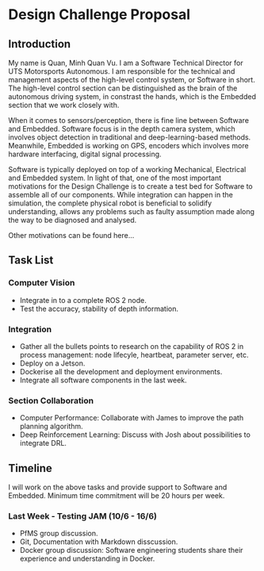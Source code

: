 
# Design Challenge Proposal 

## Introduction
My name is Quan, Minh Quan Vu. I am a Software Technical Director for UTS Motorsports Autonomous. I am responsible for the technical 
and management aspects of the high-level control system, or Software in short. The high-level control section can be distinguished as the brain of the autonomous driving system, in constrast the hands, which is the Embedded section that we work closely with.

When it comes to sensors/perception, there is fine line between Software and Embedded. Software focus is in the depth camera system, which involves object detection in traditional and deep-learning-based methods. Meanwhile, Embedded is working on GPS, encoders which involves more hardware interfacing, digital signal processing. 

Software is typically deployed on top of a working Mechanical, Electrical and Embedded system. In light of that, one of the most important motivations for the Design Challenge is to create a test bed for Software to assemble all of our components. While integration can happen in the simulation, the complete physical robot is beneficial to solidify understanding, allows any problems such as faulty assumption made along the way to be diagnosed and analysed.

Other motivations can be found here...

## Task List

### Computer Vision
- Integrate in to a complete ROS 2 node.
- Test the accuracy, stability of depth information.

### Integration
- Gather all the bullets points to research on the capability of ROS 2 in process management: node lifecyle, heartbeat, parameter server, etc.
- Deploy on a Jetson.
- Dockerise all the development and deployment environments.
- Integrate all software components in the last week.

### Section Collaboration
- Computer Performance: Collaborate with James to improve the path planning algorithm.
- Deep Reinforcement Learning: Discuss with Josh about possibilities to integrate DRL.


## Timeline 
I will work on the above tasks and provide support to Software and Embedded. Minimum time commitment will be 20 hours per week.

### Last Week - Testing JAM (10/6 - 16/6)
- PfMS group discussion.
- Git, Documentation with Markdown disscussion.
- Docker group discussion: Software engineering students share their experience and understanding in Docker.

